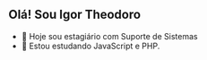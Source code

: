 ## Olá! Sou Igor Theodoro

- 🔭 Hoje sou estagiário com Suporte de Sistemas
- 🌱 Estou estudando JavaScript e PHP.

